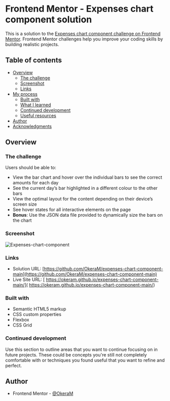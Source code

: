 # Frontend Mentor - Expenses chart component solution

This is a solution to the [Expenses chart component challenge on Frontend Mentor](https://www.frontendmentor.io/challenges/expenses-chart-component-e7yJBUdjwt). Frontend Mentor challenges help you improve your coding skills by building realistic projects. 

## Table of contents

- [Overview](#overview)
  - [The challenge](#the-challenge)
  - [Screenshot](#screenshot)
  - [Links](#links)
- [My process](#my-process)
  - [Built with](#built-with)
  - [What I learned](#what-i-learned)
  - [Continued development](#continued-development)
  - [Useful resources](#useful-resources)
- [Author](#author)
- [Acknowledgments](#acknowledgments)


## Overview

### The challenge

Users should be able to:

- View the bar chart and hover over the individual bars to see the correct amounts for each day
- See the current day’s bar highlighted in a different colour to the other bars
- View the optimal layout for the content depending on their device’s screen size
- See hover states for all interactive elements on the page
- **Bonus**: Use the JSON data file provided to dynamically size the bars on the chart

### Screenshot

![Expenses-chart-component](https://user-images.githubusercontent.com/76667866/190879029-19a92d13-c49c-494b-9aed-45aea6655110.png)

### Links

- Solution URL: [https://github.com/OkeraM/expenses-chart-component-main](https://github.com/OkeraM/expenses-chart-component-main)
- Live Site URL: [ https://okeram.github.io/expenses-chart-component-main/]( https://okeram.github.io/expenses-chart-component-main/)

### Built with

- Semantic HTML5 markup
- CSS custom properties
- Flexbox
- CSS Grid

### Continued development

Use this section to outline areas that you want to continue focusing on in future projects. These could be concepts you're still not completely comfortable with or techniques you found useful that you want to refine and perfect.


## Author

- Frontend Mentor - [@OkeraM
](https://www.frontendmentor.io/profile/OkeraM)

